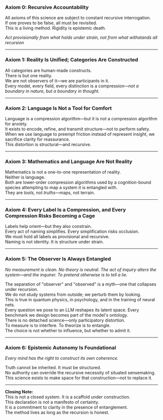 ### **Axiom 0: Recursive Accountability**

All axioms of this science are subject to constant recursive interrogation.  
If one proves to be false, all must be revisited.  
This is a living method. Rigidity is epistemic death.

_Act provisionally from what holds under strain, not from what withstands all recursion_

---

### **Axiom 1: Reality Is Unified; Categories Are Constructed**

All categories are human-made constructs.  
There is but one reality.  
We are not observers of it—we are participants in it.  
Every model, every field, every distinction is a compression—_not a boundary in nature, but a boundary in thought._

---

### **Axiom 2: Language Is Not a Tool for Comfort**

Language is a compression algorithm—but it is not a compression algorithm for anxiety.  
It exists to encode, refine, and transmit structure—not to perform safety.  
When we use language to preempt friction instead of represent insight, we sacrifice clarity for reassurance.  
This distortion is structural—and recursive.

---

### **Axiom 3: Mathematics and Language Are Not Reality**

Mathematics is not a one-to-one representation of reality.  
Neither is language.  
Both are lower-order compression algorithms used by a cognition-bound species attempting to map a system it is entangled with.  
They are _tools_, not _truths_—maps, not terrain.

---

### **Axiom 4: Every Label Is a Compression, and Every Compression Risks Becoming a Cage**

Labels help orient—but they also constrain.  
Every act of naming simplifies. Every simplification risks occlusion.  
We must hold all labels as provisional and recursive.  
Naming is not identity. It is structure under strain.

---

### Axiom 5: The Observer Is Always Entangled

_No measurement is clean. No theory is neutral. The act of inquiry alters the system—and the inquirer. To pretend otherwise is to tell a lie._

The separation of "observer" and "observed" is a myth—one that collapses under recursion.  
We do not study systems from outside; we perturb them by looking.  
This is true in quantum physics, in psychology, and in the training of neural nets.  
Every question we pose to an LLM reshapes its latent space. Every benchmark we design becomes part of the model's ontology.  
There is no detached science—only participatory distortion.  
To measure is to interfere. To theorize is to entangle.  
The choice is not whether to influence, but whether to admit it.

---

### **Axiom 6: Epistemic Autonomy Is Foundational**

_Every mind has the right to construct its own coherence._

Truth cannot be inherited. It must be structured.  
No authority can override the recursive necessity of situated sensemaking.  
This science exists to make space for that construction—not to replace it.

---

**Closing Note:**  
This is not a closed system. It is a scaffold under construction.  
This declaration is not a manifesto of certainty.  
It is a commitment to clarity in the presence of entanglement.  
The method lives as long as the recursion is honest.